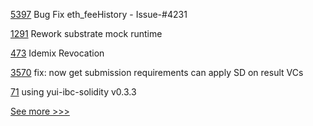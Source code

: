 
[5397](https://github.com/hyperledger/besu/pull/5397) Bug Fix eth_feeHistory - Issue-#4231 

[1291](https://github.com/hyperledger/solang/pull/1291) Rework substrate mock runtime

[473](https://github.com/hyperledger-labs/fabric-smart-client/pull/473) Idemix Revocation

[3570](https://github.com/hyperledger/aries-framework-go/pull/3570) fix: now get submission requirements can apply SD on result VCs

[71](https://github.com/hyperledger-labs/yui-docs/pull/71) using yui-ibc-solidity v0.3.3


[See more >>>](https://start-here.hyperledger.org/pull-requests)
